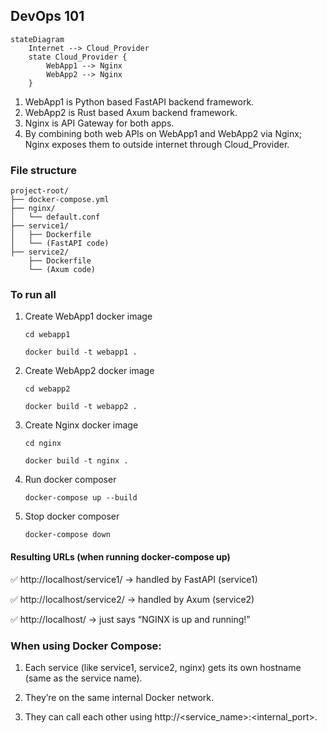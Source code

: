 ## DevOps 101

```mermaid
stateDiagram
    Internet --> Cloud_Provider
    state Cloud_Provider {
        WebApp1 --> Nginx
        WebApp2 --> Nginx 
    }
```

1. WebApp1 is Python based FastAPI backend framework.
2. WebApp2 is Rust based Axum backend framework.
3. Nginx is API Gateway for both apps.
4. By combining both web APIs on WebApp1 and WebApp2 via Nginx; Nginx exposes them to outside internet through Cloud_Provider.

### File structure

```
project-root/
├── docker-compose.yml
├── nginx/
│   └── default.conf
├── service1/
│   ├── Dockerfile
│   └── (FastAPI code)
├── service2/
    ├── Dockerfile
    └── (Axum code)
```

### To run all

1. Create WebApp1 docker image
   ```
   cd webapp1
   ```
   ```
   docker build -t webapp1 . 
   ```
2. Create WebApp2 docker image
   ```
   cd webapp2      
   ```
   ```                
   docker build -t webapp2 . 
   ```
3. Create Nginx docker image
   ```
   cd nginx
   ```
   ```
   docker build -t nginx .
   ```
4. Run docker composer
   ```
   docker-compose up --build 
   ```
5. Stop docker composer
   ```
   docker-compose down
   ```

#### Resulting URLs (when running docker-compose up)

✅ http://localhost/service1/ → handled by FastAPI (service1)

✅ http://localhost/service2/ → handled by Axum (service2)

✅ http://localhost/ → just says “NGINX is up and running!”

### When using Docker Compose:

1. Each service (like service1, service2, nginx) gets its own hostname (same as the service name).

2. They’re on the same internal Docker network.

3. They can call each other using http://<service_name>:<internal_port>.